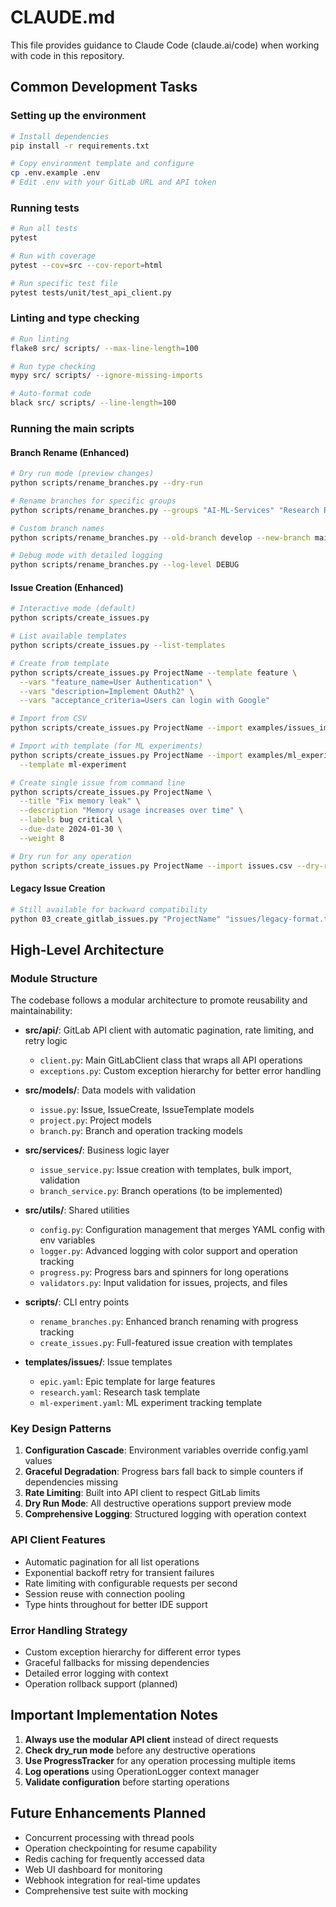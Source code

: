 # CLAUDE.md

This file provides guidance to Claude Code (claude.ai/code) when working with code in this repository.

## Common Development Tasks

### Setting up the environment
```bash
# Install dependencies
pip install -r requirements.txt

# Copy environment template and configure
cp .env.example .env
# Edit .env with your GitLab URL and API token
```

### Running tests
```bash
# Run all tests
pytest

# Run with coverage
pytest --cov=src --cov-report=html

# Run specific test file
pytest tests/unit/test_api_client.py
```

### Linting and type checking
```bash
# Run linting
flake8 src/ scripts/ --max-line-length=100

# Run type checking
mypy src/ scripts/ --ignore-missing-imports

# Auto-format code
black src/ scripts/ --line-length=100
```

### Running the main scripts

#### Branch Rename (Enhanced)
```bash
# Dry run mode (preview changes)
python scripts/rename_branches.py --dry-run

# Rename branches for specific groups
python scripts/rename_branches.py --groups "AI-ML-Services" "Research Repos"

# Custom branch names
python scripts/rename_branches.py --old-branch develop --new-branch main

# Debug mode with detailed logging
python scripts/rename_branches.py --log-level DEBUG
```

#### Issue Creation (Enhanced)
```bash
# Interactive mode (default)
python scripts/create_issues.py

# List available templates
python scripts/create_issues.py --list-templates

# Create from template
python scripts/create_issues.py ProjectName --template feature \
  --vars "feature_name=User Authentication" \
  --vars "description=Implement OAuth2" \
  --vars "acceptance_criteria=Users can login with Google"

# Import from CSV
python scripts/create_issues.py ProjectName --import examples/issues_import.csv

# Import with template (for ML experiments)
python scripts/create_issues.py ProjectName --import examples/ml_experiments.csv \
  --template ml-experiment

# Create single issue from command line
python scripts/create_issues.py ProjectName \
  --title "Fix memory leak" \
  --description "Memory usage increases over time" \
  --labels bug critical \
  --due-date 2024-01-30 \
  --weight 8

# Dry run for any operation
python scripts/create_issues.py ProjectName --import issues.csv --dry-run
```

#### Legacy Issue Creation
```bash
# Still available for backward compatibility
python 03_create_gitlab_issues.py "ProjectName" "issues/legacy-format.txt"
```

## High-Level Architecture

### Module Structure
The codebase follows a modular architecture to promote reusability and maintainability:

- **src/api/**: GitLab API client with automatic pagination, rate limiting, and retry logic
  - `client.py`: Main GitLabClient class that wraps all API operations
  - `exceptions.py`: Custom exception hierarchy for better error handling

- **src/models/**: Data models with validation
  - `issue.py`: Issue, IssueCreate, IssueTemplate models
  - `project.py`: Project models
  - `branch.py`: Branch and operation tracking models

- **src/services/**: Business logic layer
  - `issue_service.py`: Issue creation with templates, bulk import, validation
  - `branch_service.py`: Branch operations (to be implemented)

- **src/utils/**: Shared utilities
  - `config.py`: Configuration management that merges YAML config with env variables
  - `logger.py`: Advanced logging with color support and operation tracking
  - `progress.py`: Progress bars and spinners for long operations
  - `validators.py`: Input validation for issues, projects, and files

- **scripts/**: CLI entry points
  - `rename_branches.py`: Enhanced branch renaming with progress tracking
  - `create_issues.py`: Full-featured issue creation with templates

- **templates/issues/**: Issue templates
  - `epic.yaml`: Epic template for large features
  - `research.yaml`: Research task template
  - `ml-experiment.yaml`: ML experiment tracking template

### Key Design Patterns

1. **Configuration Cascade**: Environment variables override config.yaml values
2. **Graceful Degradation**: Progress bars fall back to simple counters if dependencies missing
3. **Rate Limiting**: Built into API client to respect GitLab limits
4. **Dry Run Mode**: All destructive operations support preview mode
5. **Comprehensive Logging**: Structured logging with operation context

### API Client Features
- Automatic pagination for all list operations
- Exponential backoff retry for transient failures
- Rate limiting with configurable requests per second
- Session reuse with connection pooling
- Type hints throughout for better IDE support

### Error Handling Strategy
- Custom exception hierarchy for different error types
- Graceful fallbacks for missing dependencies
- Detailed error logging with context
- Operation rollback support (planned)

## Important Implementation Notes

1. **Always use the modular API client** instead of direct requests
2. **Check dry_run mode** before any destructive operations
3. **Use ProgressTracker** for any operation processing multiple items
4. **Log operations** using OperationLogger context manager
5. **Validate configuration** before starting operations

## Future Enhancements Planned
- Concurrent processing with thread pools
- Operation checkpointing for resume capability
- Redis caching for frequently accessed data
- Web UI dashboard for monitoring
- Webhook integration for real-time updates
- Comprehensive test suite with mocking